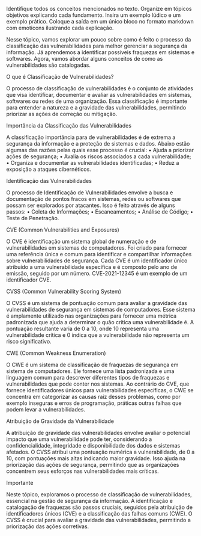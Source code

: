 Identifique todos os conceitos mencionados no texto. Organize em tópicos objetivos explicando cada fundamento. Insira um exemplo lúdico e um exemplo prático. Coloque a saída em um único bloco no formato markdown com emoticons ilustrando cada explicação.

Nesse tópico, vamos explorar um pouco sobre como é
feito o processo da classificação das vulnerabilidades
para melhor gerenciar a segurança da informação.
Já aprendemos a identificar possíveis fraquezas em
sistemas e softwares. Agora, vamos abordar alguns
conceitos de como as vulnerabilidades são catalogadas.

O que é Classificação de Vulnerabilidades?

O processo de classificação de vulnerabilidades é o
conjunto de atividades que visa identificar, documentar e
avaliar as vulnerabilidades em sistemas, softwares ou
redes de uma organização.
Essa classificação é importante para entender a
natureza e a gravidade das vulnerabilidades, permitindo
priorizar as ações de correção ou mitigação.

Importância da Classificação das Vulnerabilidades

A classificação
importância para
de vulnerabilidades é de extrema
a segurança da informação e a
proteção de sistemas e dados. Abaixo estão algumas
das razões pelas quais esse processo é crucial:
• Ajuda a priorizar ações de segurança;
• Avalia os riscos associados a cada
vulnerabilidade;
• Organiza e documentar as vulnerabilidades
identificadas;
• Reduz a exposição a ataques cibernéticos.

Identificação das Vulnerabilidades

O processo de Identificação de Vulnerabilidades envolve
a busca e documentação de pontos fracos em sistemas,
redes ou softwares que possam ser explorados por
atacantes. Isso é feito através de alguns passos:
• Coleta de Informações;
• Escaneamentos;
• Análise de Código;
• Teste de Penetração.

CVE (Common Vulnerabilities and Exposures)

O CVE é
identificação
um sistema global de numeração e
de vulnerabilidades em sistemas de
computadores. Foi criado para fornecer uma referência
única e comum para identificar e compartilhar
informações sobre vulnerabilidades de segurança.
Cada CVE é um identificador único atribuído a uma
vulnerabilidade específica e é composto pelo ano de
emissão, seguido por um número.
CVE-2021-12345 é um exemplo de um identificador
CVE.

CVSS (Common Vulnerability Scoring System)

O CVSS é um sistema de pontuação comum para
avaliar a gravidade das vulnerabilidades de segurança
em sistemas de computadores.
Esse sistema é amplamente utilizado nas organizações
para fornecer uma métrica padronizada que ajuda a
determinar o quão crítica uma vulnerabilidade é.
A pontuação resultante varia de 0 a 10, onde 10
representa uma vulnerabilidade crítica e 0 indica que a
vulnerabilidade não representa um risco significativo.

CWE (Common Weakness Enumeration)

O CWE é um sistema de classificação de fraquezas de
segurança em sistema de computadores. Ele fornece
uma lista padronizada e uma linguagem comum para
descrever diferentes tipos de fraquezas e
vulnerabilidades que pode conter nos sistemas.
Ao contrário do CVE, que fornece identificadores únicos
para vulnerabilidades específicas, o CWE se concentra
em categorizar as causas raiz desses problemas, como
por exemplo
inseguras e
erros de programação, práticas
outras falhas que podem levar a
vulnerabilidades.

Atribuição de Gravidade da Vulnerabilidade

A atribuição de gravidade das vulnerabilidades envolve
avaliar o potencial impacto que uma vulnerabilidade
pode ter, considerando a confidencialidade, integridade
e disponibilidade dos dados e sistemas afetados.
O CVSS atribui uma pontuação numérica a
vulnerabilidade, de 0 a 10, com pontuações mais altas
indicando maior gravidade.
Isso ajuda na priorização das ações de segurança,
permitindo que as organizações concentrem seus
esforços nas vulnerabilidades mais críticas.


Importante


Neste tópico, exploramos o processo de classificação
de vulnerabilidades, essencial na gestão de segurança
da informação.
A identificação e catalogação de fraquezas são passos
cruciais, seguidos pela atribuição de identificadores
únicos (CVE) e a classificação das falhas comuns
(CWE).
O CVSS é crucial para avaliar a gravidade das
vulnerabilidades, permitindo a priorização das ações
corretivas.

